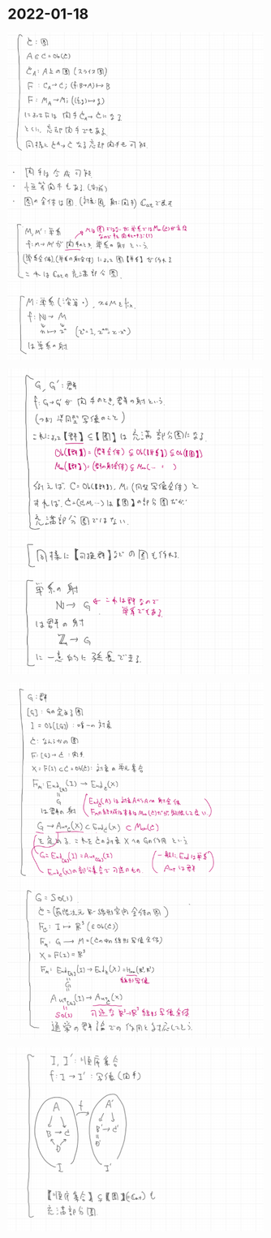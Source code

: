 # 2022-01-18

![](img/2022-01-18_1.png)

![](img/2022-01-18_2.png)

![](img/2022-01-18_3.png)

![](img/2022-01-18_4.png)
